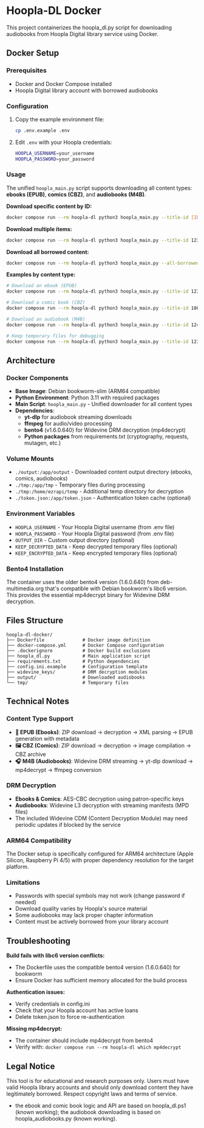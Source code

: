 # Hoopla-DL Docker

This project containerizes the hoopla_dl.py script for downloading audiobooks from Hoopla Digital library service using Docker.

## Docker Setup

### Prerequisites
- Docker and Docker Compose installed
- Hoopla Digital library account with borrowed audiobooks

### Configuration
1. Copy the example environment file:
   ```bash
   cp .env.example .env
   ```

2. Edit `.env` with your Hoopla credentials:
   ```bash
   HOOPLA_USERNAME=your_username
   HOOPLA_PASSWORD=your_password
   ```

### Usage

The unified `hoopla_main.py` script supports downloading all content types: **ebooks (EPUB)**, **comics (CBZ)**, and **audiobooks (M4B)**.

**Download specific content by ID:**
```bash
docker compose run --rm hoopla-dl python3 hoopla_main.py --title-id [ID]
```

**Download multiple items:**
```bash
docker compose run --rm hoopla-dl python3 hoopla_main.py --title-id 12360547 12411610 18630080
```

**Download all borrowed content:**
```bash
docker compose run --rm hoopla-dl python3 hoopla_main.py --all-borrowed
```

**Examples by content type:**
```bash
# Download an ebook (EPUB)
docker compose run --rm hoopla-dl python3 hoopla_main.py --title-id 12360547

# Download a comic book (CBZ)
docker compose run --rm hoopla-dl python3 hoopla_main.py --title-id 18630080

# Download an audiobook (M4B)
docker compose run --rm hoopla-dl python3 hoopla_main.py --title-id 12411610

# Keep temporary files for debugging
docker compose run --rm hoopla-dl python3 hoopla_main.py --title-id 12360547 --keep-decrypted-data
```

## Architecture

### Docker Components
- **Base Image**: Debian bookworm-slim (ARM64 compatible)
- **Python Environment**: Python 3.11 with required packages
- **Main Script**: `hoopla_main.py` - Unified downloader for all content types
- **Dependencies**: 
  - **yt-dlp** for audiobook streaming downloads
  - **ffmpeg** for audio/video processing
  - **bento4** (v1.6.0.640) for Widevine DRM decryption (mp4decrypt)
  - **Python packages** from requirements.txt (cryptography, requests, mutagen, etc.)

### Volume Mounts
- `./output:/app/output` - Downloaded content output directory (ebooks, comics, audiobooks)
- `./tmp:/app/tmp` - Temporary files during processing 
- `./tmp:/home/ezrapi/temp` - Additional temp directory for decryption
- `./token.json:/app/token.json` - Authentication token cache (optional)

### Environment Variables
- `HOOPLA_USERNAME` - Your Hoopla Digital username (from .env file)
- `HOOPLA_PASSWORD` - Your Hoopla Digital password (from .env file)
- `OUTPUT_DIR` - Custom output directory (optional)
- `KEEP_DECRYPTED_DATA` - Keep decrypted temporary files (optional)
- `KEEP_ENCRYPTED_DATA` - Keep encrypted temporary files (optional)

### Bento4 Installation
The container uses the older bento4 version (1.6.0.640) from deb-multimedia.org that's compatible with Debian bookworm's libc6 version. This provides the essential mp4decrypt binary for Widevine DRM decryption.

## Files Structure
```
hoopla-dl-docker/
├── Dockerfile              # Docker image definition
├── docker-compose.yml      # Docker Compose configuration
├── .dockerignore           # Docker build exclusions
├── hoopla_dl.py            # Main application script
├── requirements.txt        # Python dependencies
├── config.ini.example      # Configuration template
├── widevine_keys/          # DRM decryption modules
├── output/                 # Downloaded audiobooks
└── tmp/                    # Temporary files
```

## Technical Notes

### Content Type Support
- **📖 EPUB (Ebooks)**: ZIP download → decryption → XML parsing → EPUB generation with metadata
- **🖼️ CBZ (Comics)**: ZIP download → decryption → image compilation → CBZ archive
- **🎧 M4B (Audiobooks)**: Widevine DRM streaming → yt-dlp download → mp4decrypt → ffmpeg conversion

### DRM Decryption
- **Ebooks & Comics**: AES-CBC decryption using patron-specific keys
- **Audiobooks**: Widevine L3 decryption with streaming manifests (MPD files)
- The included Widevine CDM (Content Decryption Module) may need periodic updates if blocked by the service

### ARM64 Compatibility
The Docker setup is specifically configured for ARM64 architecture (Apple Silicon, Raspberry Pi 4/5) with proper dependency resolution for the target platform.

### Limitations
- Passwords with special symbols may not work (change password if needed)  
- Download quality varies by Hoopla's source material
- Some audiobooks may lack proper chapter information
- Content must be actively borrowed from your library account

## Troubleshooting

**Build fails with libc6 version conflicts:**
- The Dockerfile uses the compatible bento4 version (1.6.0.640) for bookworm
- Ensure Docker has sufficient memory allocated for the build process

**Authentication issues:**
- Verify credentials in config.ini
- Check that your Hoopla account has active loans
- Delete token.json to force re-authentication

**Missing mp4decrypt:**
- The container should include mp4decrypt from bento4
- Verify with: `docker compose run --rm hoopla-dl which mp4decrypt`

## Legal Notice
This tool is for educational and research purposes only. Users must have valid Hoopla library accounts and should only download content they have legitimately borrowed. Respect copyright laws and terms of service.
- the ebook and comic book logic and API are based on hoopla_dl.ps1 (known working); the audiobook downloading is based on hoopla_audiobooks.py (known working).